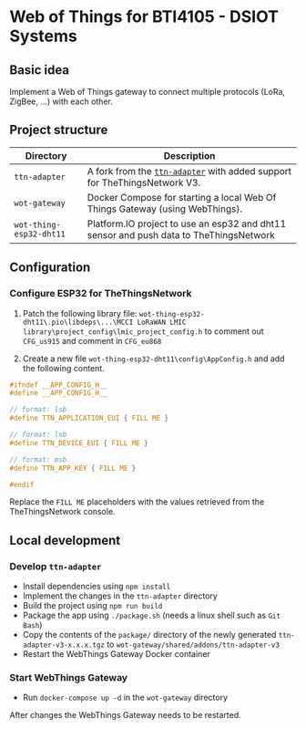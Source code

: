 # Web of Things for BTI4105 - DSIOT Systems

## Basic idea

Implement a Web of Things gateway to connect multiple protocols (LoRa, ZigBee, ...) with each other. 

## Project structure

| Directory               | Description                                                                                                              |
|-------------------------|--------------------------------------------------------------------------------------------------------------------------|
| `ttn-adapter`           | A fork from the [`ttn-adapter`](https://github.com/tim-hellhake/ttn-adapter) with added support for TheThingsNetwork V3. |
| `wot-gateway`           | Docker Compose for starting a local Web Of Things Gateway (using WebThings).                                             |
| `wot-thing-esp32-dht11` | Platform.IO project to use an esp32 and dht11 sensor and push data to TheThingsNetwork                                   |

## Configuration

### Configure ESP32 for TheThingsNetwork

1. Patch the following library file: `wot-thing-esp32-dht11\.pio\libdeps\...\MCCI LoRaWAN LMIC library\project_config\lmic_project_config.h` to comment out `CFG_us915` and comment in `CFG_eu868`

2. Create a new file `wot-thing-esp32-dht11\config\AppConfig.h` and add the following content.

```c
#ifndef __APP_CONFIG_H__
#define __APP_CONFIG_H__

// format: lsb 
#define TTN_APPLICATION_EUI { FILL ME }

// format: lsb 
#define TTN_DEVICE_EUI { FILL ME }

// format: msb
#define TTN_APP_KEY { FILL ME }

#endif
```

Replace the `FILL ME` placeholders with the values retrieved from the TheThingsNetwork console. 

## Local development

### Develop `ttn-adapter`

- Install dependencies using `npm install`
- Implement the changes in the `ttn-adapter` directory
- Build the project using `npm run build`
- Package the app using `./package.sh` (needs a linux shell such as `Git Bash`)
- Copy the contents of the `package/` directory of the newly generated `ttn-adapter-v3-x.x.x.tgz` to `wot-gateway/shared/addons/ttn-adapter-v3`
- Restart the WebThings Gateway Docker container

### Start WebThings Gateway

- Run `docker-compose up -d` in the `wot-gateway` directory

After changes the WebThings Gateway needs to be restarted.
